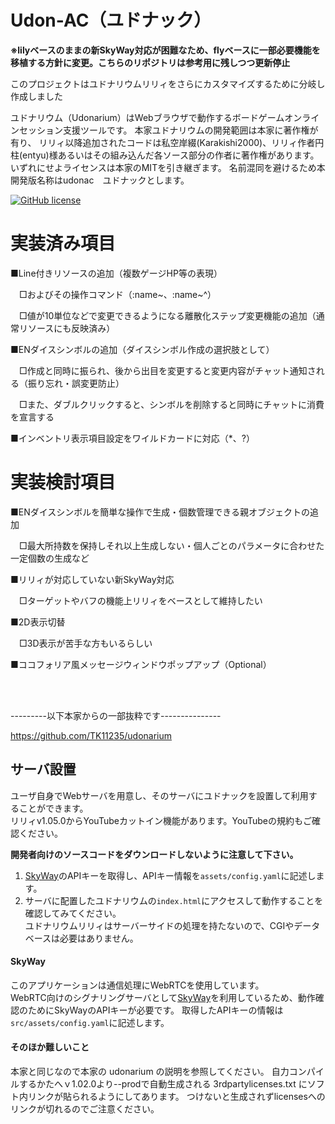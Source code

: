 # Udon-AC（ユドナック）

**※lilyベースのままの新SkyWay対応が困難なため、flyベースに一部必要機能を移植する方針に変更。こちらのリポジトリは参考用に残しつつ更新停止**

このプロジェクトはユドナリウムリリィをさらにカスタマイズするために分岐し作成しました

ユドナリウム（Udonarium）はWebブラウザで動作するボードゲームオンラインセッション支援ツールです。
本家ユドナリウムの開発範囲は本家に著作権が有り、
リリィ以降追加されたコードは私空岸綴(Karakishi2000)、リリィ作者円柱(entyu)様あるいはその組み込んだ各ソース部分の作者に著作権があります。
いずれにせよライセンスは本家のMITを引き継ぎます。
名前混同を避けるため本開発版名称はudonac　ユドナックとします。

[![GitHub license](https://img.shields.io/badge/license-MIT-blue.svg)](https://github.com/TK11235/udonarium/blob/master/LICENSE)

# 実装済み項目
■Line付きリソースの追加（複数ゲージHP等の表現）

　□およびその操作コマンド（:name~、:name~^）

　□値が10単位などで変更できるようになる離散化ステップ変更機能の追加（通常リソースにも反映済み）

■ENダイスシンボルの追加（ダイスシンボル作成の選択肢として）

　□作成と同時に振られ、後から出目を変更すると変更内容がチャット通知される（振り忘れ・誤変更防止）

　□また、ダブルクリックすると、シンボルを削除すると同時にチャットに消費を宣言する

■インベントリ表示項目設定をワイルドカードに対応（*、?）

# 実装検討項目

■ENダイスシンボルを簡単な操作で生成・個数管理できる親オブジェクトの追加

　□最大所持数を保持しそれ以上生成しない・個人ごとのパラメータに合わせた一定個数の生成など

■リリィが対応していない新SkyWay対応

　□ターゲットやバフの機能上リリィをベースとして維持したい

■2D表示切替

　□3D表示が苦手な方もいるらしい

■ココフォリア風メッセージウィンドウポップアップ（Optional）

<br/><br/>

---------以下本家からの一部抜粋です---------------

https://github.com/TK11235/udonarium

## サーバ設置
ユーザ自身でWebサーバを用意し、そのサーバにユドナックを設置して利用することができます。  
リリィv1.05.0からYouTubeカットイン機能があります。YouTubeの規約もご確認ください。




**開発者向けのソースコードをダウンロードしないように注意して下さい。**
1. [SkyWay](https://webrtc.ecl.ntt.com/)のAPIキーを取得し、APIキー情報を`assets/config.yaml`に記述します。
1. サーバに配置したユドナリウムの`index.html`にアクセスして動作することを確認してみてください。  
ユドナリウムリリィはサーバーサイドの処理を持たないので、CGIやデータベースは必要はありません。

#### SkyWay
このアプリケーションは通信処理にWebRTCを使用しています。  
WebRTC向けのシグナリングサーバとして[SkyWay](https://webrtc.ecl.ntt.com/)を利用しているため、動作確認のためにSkyWayのAPIキーが必要です。
取得したAPIキーの情報は`src/assets/config.yaml`に記述します。

#### そのほか難しいこと
本家と同じなので本家の udonarium の説明を参照してください。
自力コンパイルするかたへｖ1.02.0より--prodで自動生成される 3rdpartylicenses.txt にソフト内リンクが貼られるようにしてあります。
つけないと生成されずlicensesへのリンクが切れるのでご注意ください。


